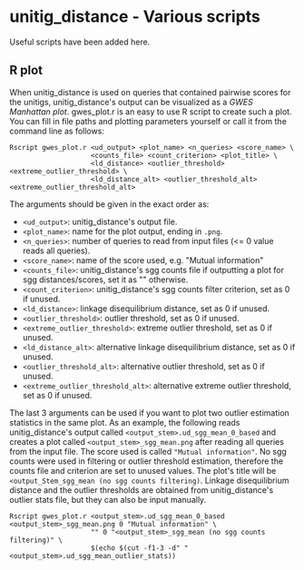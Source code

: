 # unitig_distance - Various scripts
Useful scripts have been added here.

## R plot 
When unitig_distance is used on queries that contained pairwise scores for the unitigs, unitig_distance's output can be visualized as a *GWES Manhattan plot*. gwes_plot.r is an easy to use R script to create such a plot. You can fill in file paths and plotting parameters yourself or call it from the command line as follows:
```
Rscript gwes_plot.r <ud_output> <plot_name> <n_queries> <score_name> \
                    <counts_file> <count_criterion> <plot_title> \
                    <ld_distance> <outlier_threshold> <extreme_outlier_threshold> \
                    <ld_distance_alt> <outlier_threshold_alt> <extreme_outlier_threshold_alt>
```
The arguments should be given in the exact order as:
- `<ud_output>`: unitig_distance's output file.
- `<plot_name>`: name for the plot output, ending in `.png`.
- `<n_queries>`: number of queries to read from input files (<= 0 value reads all queries).
- `<score_name>`: name of the score used, e.g. "Mutual information"
- `<counts_file>`: unitig_distance's sgg counts file if outputting a plot for sgg distances/scores, set it as "" otherwise.
- `<count_criterion>`: unitig_distance's sgg counts filter criterion, set as 0 if unused.
- `<ld_distance>`: linkage disequilibrium distance, set as 0 if unused.
- `<outlier_threshold>`: outlier threshold, set as 0 if unused.
- `<extreme_outlier_threshold>`: extreme outlier threshold, set as 0 if unused.
- `<ld_distance_alt>`: alternative linkage disequilibrium distance, set as 0 if unused.
- `<outlier_threshold_alt>`: alternative outlier threshold, set as 0 if unused.
- `<extreme_outlier_threshold_alt>`: alternative extreme outlier threshold, set as 0 if unused.

The last 3 arguments can be used if you want to plot two outlier estimation statistics in the same plot. As an example, the following reads unitig_distance's output called `<output_stem>.ud_sgg_mean_0_based` and creates a plot called `<output_stem>_sgg_mean.png` after reading all queries from the input file. The score used is called `"Mutual information"`. No sgg counts were used in filtering or outlier threshold estimation, therefore the counts file and criterion are set to unused values. The plot's title will be `<output_Stem_sgg_mean (no sgg counts filtering)`. Linkage disequilibrium distance and the outlier thresholds are obtained from unitig_distance's outlier stats file, but they can also be input manually.
```
Rscript gwes_plot.r <output_stem>.ud_sgg_mean_0_based <output_stem>_sgg_mean.png 0 "Mutual information" \
                    "" 0 "<output_stem>_sgg_mean (no sgg counts filtering)" \
                    $(echo $(cut -f1-3 -d" " <output_stem>.ud_sgg_mean_outlier_stats))
```

